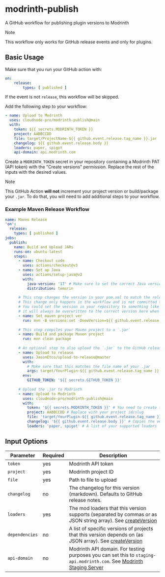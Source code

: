 # modrinth-publish
A GitHub workflow for publishing plugin versions to Modrinth

> [!NOTE]
> This workflow only works for GitHub release events and only for plugins.
 
## Basic Usage
Make sure that you run your GitHub action with:
```yaml
on:
    release:
        types: [ published ]
```

If the event is not `release`, this workflow will be skipped.

Add the following step to your workflow:
```yaml
- name: Upload to Modrinth
  uses: cloudnode-pro/modrinth-publish@main
  with:
    token: ${{ secrets.MODRINTH_TOKEN }}
    project: AABBCCDD
    file: target/ProjectName-${{ github.event.release.tag_name }}.jar
    changelog: ${{ github.event.release.body }}
    loaders: paper, spigot
    api-domain: api.modrinth.com
```

Create a `MODRINTH_TOKEN` secret in your repository containing a Modrinth PAT (API token) with the "Create versions" permission. Replace the rest of the inputs with the desired values.

> [!NOTE]
> This GitHub Action **will not** increment your project version or build/package your `.jar`. To do that, you will need to add additional steps to your workflow.

### Example Maven Release Workflow
```yaml
name: Maven Release
'on':
  release:
    types: [ published ]
jobs:
  publish:
    name: Build and Upload JARs
    runs-on: ubuntu-latest
    steps:
      - name: Checkout code
        uses: actions/checkout@v3
      - name: Set up Java
        uses: actions/setup-java@v3
        with:
          java-version: '17' # Make sure to set the correct Java version for your project
          distribution: temurin
      
      # This step changes the version in your pom.xml to match the release tag
      # This change only happens in the workflow and is not committed to your repository.
      # You could set the version in your repository to something like `0.0.0-SNAPSHOT` and
      # it will always be overwritten to the correct version here when a release is created.
      - name: Set maven project ver
        run: mvn -B versions:set -DnewVersion=${{ github.event.release.tag_name }} -DgenerateBackupPoms=false
      
      # This step compiles your Maven project to a `.jar`
      - name: Build and package Maven project
        run: mvn clean package
        
      # An optional step to also upload the `.jar` to the GitHub release assets
      - name: Upload to release
        uses: JasonEtco/upload-to-release@master
        with:
          # Make sure that this matches the file name of your .jar
          args: target/YourPlugin-${{ github.event.release.tag_name }}.jar application/java-archive
        env:
          GITHUB_TOKEN: '${{ secrets.GITHUB_TOKEN }}'
      
      # Upload the .jar to Modrinth
      - name: Upload to Modrinth
        uses: cloudnode-pro/modrinth-publish@main
        with:
          token: '${{ secrets.MODRINTH_TOKEN }}' # You need to create this secret in your repository settings
          project: AABBCCDD # Replace with your project id/slug
          file: 'target/YourPlugin-${{ github.event.release.tag_name }}.jar' # Make sure that this matches the file name of your .jar
          changelog: '${{ github.event.release.body }}' # Copies the version changelog from the GitHub release notes
          loaders: 'paper, spigot' # A list of your supported loaders

```

## Input Options
| Parameter      | Required | Description                                                                                                                                                                            |
|----------------|----------|----------------------------------------------------------------------------------------------------------------------------------------------------------------------------------------|
| `token`        | yes      | Modrinth API token                                                                                                                                                                     |
| `project`      | yes      | Modrinth project ID                                                                                                                                                                    |
| `file`         | yes      | Path to file to upload                                                                                                                                                                 |
| `changelog`    | no       | The changelog for this version (markdown). Defaults to GitHub release notes.                                                                                                           |
| `loaders`      | yes      | The mod loaders that this version supports (separated by commas or as JSON string array). See [createVersion](https://docs.modrinth.com/api-spec#tag/versions/operation/createVersion) |
| `dependencies` | no       | A list of specific versions of projects that this version depends on (as JSON array). See [createVersion](https://docs.modrinth.com/api-spec#tag/versions/operation/createVersion)     |
| `api-domain`   | no       | Modrinth API domain. For testing purposes you can set this to `staging-api.modrinth.com`. See [Modrinth Staging Server](https://staging.modrinth.com)                                  |                                  |
